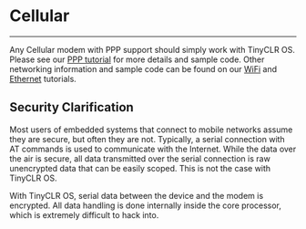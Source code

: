 # Cellular
---
Any Cellular modem with PPP support should simply work with TinyCLR OS. Please see our [PPP tutorial](ppp.md) for more details and sample code. Other networking information and sample code can be found on our [WiFi](wifi.md) and [Ethernet](ethernet.md) tutorials.

## Security Clarification
Most users of embedded systems that connect to mobile networks assume they are secure, but often they are not. Typically, a serial connection with AT commands is used to communicate with the Internet. While the data over the air is secure, all data transmitted over the serial connection is raw unencrypted data that can be easily scoped. This is not the case with TinyCLR OS.

With TinyCLR OS, serial data between the device and the modem is encrypted. All data handling is done internally inside the core processor, which is extremely difficult to hack into.
